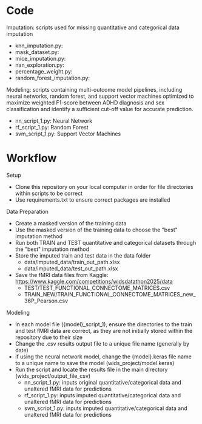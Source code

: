 # Code


Imputation: scripts used for missing quantitative and categorical data imputation
- knn_imputation.py: 
- mask_dataset.py: 
- mice_imputation.py: 
- nan_exploration.py: 
- percentage_weight.py: 
- random_forest_imputation.py: 

Modeling: scripts containing multi-outcome model pipelines, including neural networks, random forest, and support vector machines optimized to maximize weighted F1-score between ADHD diagnosis and sex classification and identify a sufficient cut-off value for accurate prediction.
- nn_script_1.py: Neural Network
- rf_script_1.py: Random Forest
- svm_script_1.py: Support Vector Machines

# Workflow
Setup
- Clone this repository on your local computer in order for file directories within scripts to be correct
- Use requirements.txt to ensure correct packages are installed

Data Preparation
- Create a masked version of the training data
- Use the masked version of the training data to choose the "best" imputation method
- Run both TRAIN and TEST quantitative and categorical datasets through the "best" imputation method
- Store the imputed train and test data in the data folder
  - data/imputed_data/train_out_path.xlsx
  - data/imputed_data/test_out_path.xlsx
- Save the fMRI data files from Kaggle: https://www.kaggle.com/competitions/widsdatathon2025/data
  - TEST/TEST_FUNCTIONAL_CONNECTOME_MATRICES.csv
  - TRAIN_NEW/TRAIN_FUNCTIONAL_CONNECTOME_MATRICES_new_36P_Pearson.csv

Modeling
- In each model file ({model}_script_1), ensure the directories to the train and test fMRI data are correct, as they are not initially stored within the repository due to their size
- Change the .csv results output file to a unique file name (generally by date)
- if using the neural network model, change the {model}.keras file name to a unique name to save the model (wids_project/model.keras)
- Run the script and locate the results file in the main directory (wids_project/output_file_csv)
  - nn_script_1.py: inputs original quantitative/categorical data and unaltered fMRI data for predictions
  - rf_script_1.py: inputs imputed quantitative/categorical data and unaltered fMRI data for predictions
  - svm_script_1.py: inputs imputed quantitative/categorical data and unaltered fMRI data for predictions
